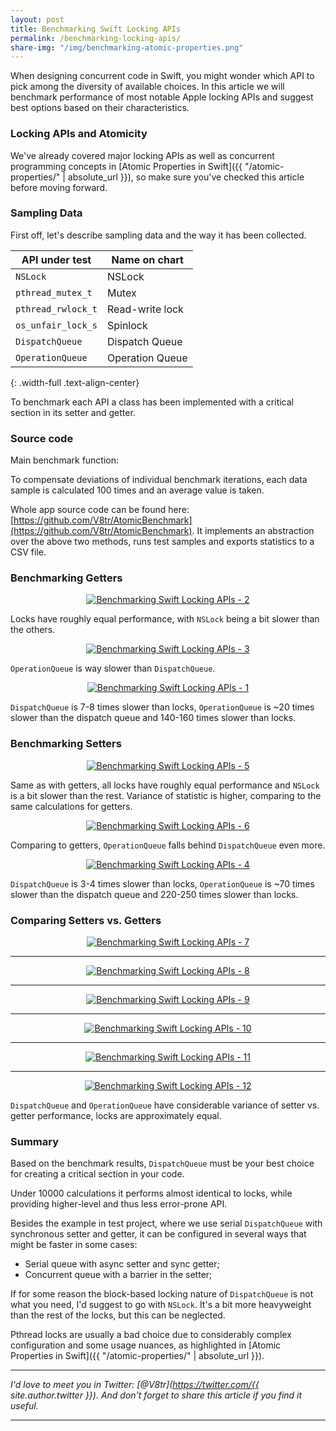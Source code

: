 ```yaml
---
layout: post
title: Benchmarking Swift Locking APIs
permalink: /benchmarking-locking-apis/
share-img: "/img/benchmarking-atomic-properties.png"
---
```


When designing concurrent code in Swift, you might wonder which API to pick among the diversity of available choices. In this article we will benchmark performance of most notable Apple locking APIs and suggest best options based on their characteristics.

### Locking APIs and Atomicity

We've already covered major locking APIs as well as concurrent programming concepts in [Atomic Properties in Swift]({{ "/atomic-properties/" | absolute_url }}), so make sure you've checked this article before moving forward.

### Sampling Data

First off, let's describe sampling data and the way it has been collected.

| API under test | Name on chart |
|----------|-------------|
| `NSLock` | NSLock |
| `pthread_mutex_t` | Mutex |
| `pthread_rwlock_t` | Read-write lock |
| `os_unfair_lock_s`| Spinlock |
| `DispatchQueue` | Dispatch Queue |
| `OperationQueue`| Operation Queue |
{: .width-full .text-align-center}

To benchmark each API a class has been implemented with a critical section in its setter and getter.

### Source code

Main benchmark function:

<script src="https://gist.github.com/V8tr/e030176b09db21cf9578ebbec8e1f0e6.js"></script>

To compensate deviations of individual benchmark iterations, each data sample is calculated 100 times and an average value is taken.

<script src="https://gist.github.com/V8tr/530c8c79053f90d17cf5214e16b17413.js"></script>

Whole app source code can be found here: [https://github.com/V8tr/AtomicBenchmark](https://github.com/V8tr/AtomicBenchmark). It implements an abstraction over the above two methods, runs test samples and exports statistics to a CSV file.

### Benchmarking Getters

<p align="center">
    <a href="{{ "img/benchmarking-locking-apis-2.png" | absolute_url }}">
        <img src="/img/benchmarking-locking-apis-2.png" alt="Benchmarking Swift Locking APIs - 2"/>
    </a>
</p>

Locks have roughly equal performance, with `NSLock` being a bit slower than the others.

<p align="center">
    <a href="{{ "img/benchmarking-locking-apis-3.png" | absolute_url }}">
        <img src="/img/benchmarking-locking-apis-3.png" alt="Benchmarking Swift Locking APIs - 3"/>
    </a>
</p>

`OperationQueue` is way slower than `DispatchQueue`.

<p align="center">
    <a href="{{ "img/benchmarking-locking-apis-1.png" | absolute_url }}">
        <img src="/img/benchmarking-locking-apis-1.png" alt="Benchmarking Swift Locking APIs - 1"/>
    </a>
</p>

`DispatchQueue` is 7-8 times slower than locks, `OperationQueue` is ~20 times slower than the dispatch queue and 140-160 times slower than locks.

### Benchmarking Setters

<p align="center">
    <a href="{{ "img/benchmarking-locking-apis-5.png" | absolute_url }}">
        <img src="/img/benchmarking-locking-apis-5.png" alt="Benchmarking Swift Locking APIs - 5"/>
    </a>
</p>

Same as with getters, all locks have roughly equal performance and `NSLock` is a bit slower than the rest. Variance of statistic is higher, comparing to the same calculations for getters.

<p align="center">
    <a href="{{ "img/benchmarking-locking-apis-6.png" | absolute_url }}">
        <img src="/img/benchmarking-locking-apis-6.png" alt="Benchmarking Swift Locking APIs - 6"/>
    </a>
</p>

Comparing to getters, `OperationQueue` falls behind `DispatchQueue` even more.

<p align="center">
    <a href="{{ "img/benchmarking-locking-apis-4.png" | absolute_url }}">
        <img src="/img/benchmarking-locking-apis-4.png" alt="Benchmarking Swift Locking APIs - 4"/>
    </a>
</p>

`DispatchQueue` is 3-4 times slower than locks, `OperationQueue` is ~70 times slower than the dispatch queue and 220-250 times slower than locks.

### Comparing Setters vs. Getters

<p align="center">
    <a href="{{ "img/benchmarking-locking-apis-7.png" | absolute_url }}">
        <img src="/img/benchmarking-locking-apis-7.png" alt="Benchmarking Swift Locking APIs - 7"/>
    </a>
</p>

---

<p align="center">
    <a href="{{ "img/benchmarking-locking-apis-8.png" | absolute_url }}">
        <img src="/img/benchmarking-locking-apis-8.png" alt="Benchmarking Swift Locking APIs - 8"/>
    </a>
</p>

---

<p align="center">
    <a href="{{ "img/benchmarking-locking-apis-9.png" | absolute_url }}">
        <img src="/img/benchmarking-locking-apis-9.png" alt="Benchmarking Swift Locking APIs - 9"/>
    </a>
</p>

---

<p align="center">
    <a href="{{ "img/benchmarking-locking-apis-10-cut.png" | absolute_url }}">
        <img src="/img/benchmarking-locking-apis-10.png" alt="Benchmarking Swift Locking APIs - 10"/>
    </a>
</p>

---

<p align="center">
    <a href="{{ "img/benchmarking-locking-apis-11.png" | absolute_url }}">
        <img src="/img/benchmarking-locking-apis-11.png" alt="Benchmarking Swift Locking APIs - 11"/>
    </a>
</p>

---

<p align="center">
    <a href="{{ "img/benchmarking-locking-apis-12.png" | absolute_url }}">
        <img src="/img/benchmarking-locking-apis-12.png" alt="Benchmarking Swift Locking APIs - 12"/>
    </a>
</p>

`DispatchQueue` and `OperationQueue` have considerable variance of setter vs. getter performance, locks are approximately equal.

### Summary

Based on the benchmark results, `DispatchQueue` must be your best choice for creating a critical section in your code.

Under 10000 calculations it performs almost identical to locks, while providing higher-level and thus less error-prone API.

Besides the example in test project, where we use serial `DispatchQueue` with synchronous setter and getter, it can be configured in several ways that might be faster in some cases: 
- Serial queue with async setter and sync getter;
- Concurrent queue with a barrier in the setter;

If for some reason the block-based locking nature of `DispatchQueue` is not what you need, I'd suggest to go with `NSLock`. It's a bit more heavyweight than the rest of the locks, but this can be neglected.

Pthread locks are usually a bad choice due to considerably complex configuration and some usage nuances, as highlighted in [Atomic Properties in Swift]({{ "/atomic-properties/" | absolute_url }}).

---

*I'd love to meet you in Twitter: [@V8tr](https://twitter.com/{{ site.author.twitter }}). And don't forget to share this article if you find it useful.*

---